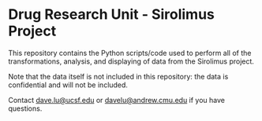 # Drug Research Unit - Sirolimus Project

This repository contains the Python scripts/code used to perform all of the transformations, analysis, and displaying of data from the Sirolimus project.

Note that the data itself is not included in this repository: the data is confidential and will not be included.

Contact dave.lu@ucsf.edu or davelu@andrew.cmu.edu if you have questions.
